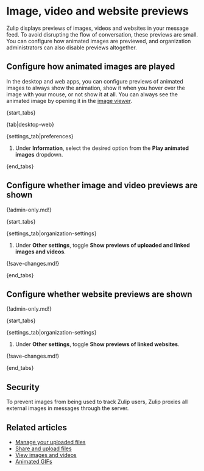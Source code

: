 # Image, video and website previews

Zulip displays previews of images, videos and websites in your message feed. To
avoid disrupting the flow of conversation, these previews are small. You can
configure how animated images are previewed, and organization administrators can
also disable previews altogether.

## Configure how animated images are played

In the desktop and web apps, you can configure previews of animated images to
always show the animation, show it when you hover over the image with your
mouse, or not show it at all. You can always see the animated image by opening
it in the [image viewer](/help/view-images-and-videos).

{start_tabs}

{tab|desktop-web}

{settings_tab|preferences}

1. Under **Information**, select the desired option from the **Play animated
   images** dropdown.

{end_tabs}

## Configure whether image and video previews are shown

{!admin-only.md!}

{start_tabs}

{settings_tab|organization-settings}

1. Under **Other settings**, toggle **Show previews of uploaded and linked images and videos**.

{!save-changes.md!}

{end_tabs}

## Configure whether website previews are shown

{!admin-only.md!}

{start_tabs}

{settings_tab|organization-settings}

1. Under **Other settings**, toggle **Show previews of linked websites**.

{!save-changes.md!}

{end_tabs}

## Security

To prevent images from being used to track Zulip users, Zulip proxies all
external images in messages through the server.

## Related articles

* [Manage your uploaded files](/help/manage-your-uploaded-files)
* [Share and upload files](/help/share-and-upload-files)
* [View images and videos](/help/view-images-and-videos)
* [Animated GIFs](/help/animated-gifs-from-giphy)
